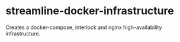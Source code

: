 # streamline-docker-infrastructure
Creates a docker-compose, interlock and nginx high-availability infrastructure.
